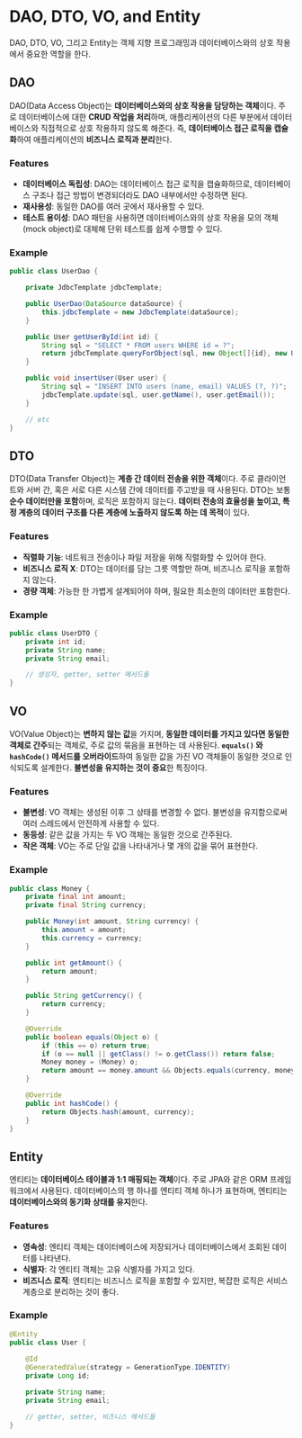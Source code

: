 # DAO, DTO, VO, and Entity

DAO, DTO, VO, 그리고 Entity는 객체 지향 프로그래밍과 데이터베이스와의 상호 작용에서 중요한 역할을 한다. 

## DAO

DAO(Data Access Object)는 **데이터베이스와의 상호 작용을 담당하는 객체**이다. 주로 데이터베이스에 대한 **CRUD 작업을 처리**하며, 애플리케이션의 다른 부분에서 데이터베이스와 직접적으로 상호 작용하지 않도록 해준다. 즉, **데이터베이스 접근 로직을 캡슐화**하여 애플리케이션의 **비즈니스 로직과 분리**한다.

### Features

- **데이터베이스 독립성**: DAO는 데이터베이스 접근 로직을 캡슐화하므로, 데이터베이스 구조나 접근 방법이 변경되더라도 DAO 내부에서만 수정하면 된다.
- **재사용성**: 동일한 DAO를 여러 곳에서 재사용할 수 있다.
- **테스트 용이성**: DAO 패턴을 사용하면 데이터베이스와의 상호 작용을 모의 객체(mock object)로 대체해 단위 테스트를 쉽게 수행할 수 있다.

### Example

```java
public class UserDao {

    private JdbcTemplate jdbcTemplate;

    public UserDao(DataSource dataSource) {
        this.jdbcTemplate = new JdbcTemplate(dataSource);
    }

    public User getUserById(int id) {
        String sql = "SELECT * FROM users WHERE id = ?";
        return jdbcTemplate.queryForObject(sql, new Object[]{id}, new UserRowMapper());
    }

    public void insertUser(User user) {
        String sql = "INSERT INTO users (name, email) VALUES (?, ?)";
        jdbcTemplate.update(sql, user.getName(), user.getEmail());
    }

    // etc
}
```

## DTO

DTO(Data Transfer Object)는 **계층 간 데이터 전송을 위한 객체**이다. 주로 클라이언트와 서버 간, 혹은 서로 다른 시스템 간에 데이터를 주고받을 때 사용된다. DTO는 보통 **순수 데이터만을 포함**하며, 로직은 포함하지 않는다. **데이터 전송의 효율성을 높이고, 특정 계층의 데이터 구조를 다른 계층에 노출하지 않도록 하는 데 목적**이 있다.

### Features

- **직렬화 기능**: 네트워크 전송이나 파일 저장을 위해 직렬화할 수 있어야 한다.
- **비즈니스 로직 X**: DTO는 데이터를 담는 그릇 역할만 하며, 비즈니스 로직을 포함하지 않는다.
- **경량 객체**: 가능한 한 가볍게 설계되어야 하며, 필요한 최소한의 데이터만 포함한다.

### Example

```java
public class UserDTO {
    private int id;
    private String name;
    private String email;

    // 생성자, getter, setter 메서드들
}
```

## VO

VO(Value Object)는 **변하지 않는 값**을 가지며, **동일한 데이터를 가지고 있다면 동일한 객체로 간주**되는 객체로, 주로 값의 묶음을 표현하는 데 사용된다. **`equals()` 와 `hashCode()` 메서드를 오버라이드**하여 동일한 값을 가진 VO 객체들이 동일한 것으로 인식되도록 설계한다. **불변성을 유지하는 것이 중요**한 특징이다.

### Features

- **불변성**: VO 객체는 생성된 이후 그 상태를 변경할 수 없다. 불변성을 유지함으로써 여러 스레드에서 안전하게 사용할 수 있다.
- **동등성**: 같은 값을 가지는 두 VO 객체는 동일한 것으로 간주된다.
- **작은 객체**: VO는 주로 단일 값을 나타내거나 몇 개의 값을 묶어 표현한다.

### Example

```java
public class Money {
    private final int amount;
    private final String currency;

    public Money(int amount, String currency) {
        this.amount = amount;
        this.currency = currency;
    }

    public int getAmount() {
        return amount;
    }

    public String getCurrency() {
        return currency;
    }

    @Override
    public boolean equals(Object o) {
        if (this == o) return true;
        if (o == null || getClass() != o.getClass()) return false;
        Money money = (Money) o;
        return amount == money.amount && Objects.equals(currency, money.currency);
    }

    @Override
    public int hashCode() {
        return Objects.hash(amount, currency);
    }
}
```

## Entity

엔티티는 **데이터베이스 테이블과 1:1 매핑되는 객체**이다. 주로 JPA와 같은 ORM 프레임워크에서 사용된다. 데이터베이스의 행 하나를 엔티티 객체 하나가 표현하며, 엔티티는 **데이터베이스와의 동기화 상태를 유지**한다.

### Features

- **영속성**: 엔티티 객체는 데이터베이스에 저장되거나 데이터베이스에서 조회된 데이터를 나타낸다.
- **식별자**: 각 엔티티 객체는 고유 식별자를 가지고 있다.
- **비즈니스 로직**: 엔티티는 비즈니스 로직을 포함할 수 있지만, 복잡한 로직은 서비스 계층으로 분리하는 것이 좋다.

### Example

```java
@Entity
public class User {
    
    @Id
    @GeneratedValue(strategy = GenerationType.IDENTITY)
    private Long id;

    private String name;
    private String email;

    // getter, setter, 비즈니스 메서드들
}
```
